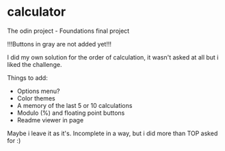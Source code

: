 # calculator
The odin project - Foundations final project

!!!Buttons in gray are not added yet!!!

I did my own solution for the order of calculation, it wasn't asked at all but i liked the challenge.

Things to add: 
- Options menu?
- Color themes
- A memory of the last 5 or 10 calculations
- Modulo (%) and floating point buttons
- Readme viewer in page

Maybe i leave it as it's. Incomplete in a way, but i did more than TOP asked for :) 
